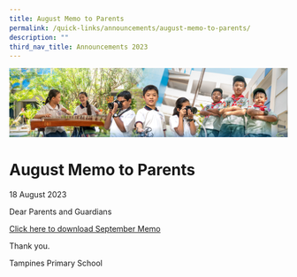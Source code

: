 ```yaml
---
title: August Memo to Parents
permalink: /quick-links/announcements/august-memo-to-parents/
description: ""
third_nav_title: Announcements 2023
---
```

![](/images/AboutUs.jpg)

August Memo to Parents
========================
18 August 2023

Dear Parents and Guardians

[Click here to download September Memo](/for-parents/letters-to-parents/)


Thank you.

Tampines Primary School